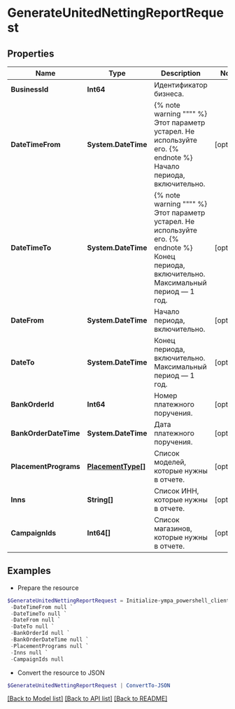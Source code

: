 # GenerateUnitedNettingReportRequest
## Properties

Name | Type | Description | Notes
------------ | ------------- | ------------- | -------------
**BusinessId** | **Int64** | Идентификатор бизнеса. | 
**DateTimeFrom** | **System.DateTime** | {% note warning &quot;&quot;&quot;&quot; %}  Этот параметр устарел. Не используйте его.  {% endnote %}  Начало периода, включительно.  | [optional] 
**DateTimeTo** | **System.DateTime** | {% note warning &quot;&quot;&quot;&quot; %}  Этот параметр устарел. Не используйте его.  {% endnote %}  Конец периода, включительно. Максимальный период — 1 год.  | [optional] 
**DateFrom** | **System.DateTime** | Начало периода, включительно. | [optional] 
**DateTo** | **System.DateTime** | Конец периода, включительно. Максимальный период — 1 год. | [optional] 
**BankOrderId** | **Int64** | Номер платежного поручения. | [optional] 
**BankOrderDateTime** | **System.DateTime** | Дата платежного поручения. | [optional] 
**PlacementPrograms** | [**PlacementType[]**](PlacementType.md) | Список моделей, которые нужны в отчете.  | [optional] 
**Inns** | **String[]** | Список ИНН, которые нужны в отчете. | [optional] 
**CampaignIds** | **Int64[]** | Список магазинов, которые нужны в отчете. | [optional] 

## Examples

- Prepare the resource
```powershell
$GenerateUnitedNettingReportRequest = Initialize-ympa_powershell_clientGenerateUnitedNettingReportRequest  -BusinessId null `
 -DateTimeFrom null `
 -DateTimeTo null `
 -DateFrom null `
 -DateTo null `
 -BankOrderId null `
 -BankOrderDateTime null `
 -PlacementPrograms null `
 -Inns null `
 -CampaignIds null
```

- Convert the resource to JSON
```powershell
$GenerateUnitedNettingReportRequest | ConvertTo-JSON
```

[[Back to Model list]](../README.md#documentation-for-models) [[Back to API list]](../README.md#documentation-for-api-endpoints) [[Back to README]](../README.md)

